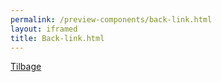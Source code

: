 ```yaml
--- 
permalink: /preview-components/back-link.html
layout: iframed 
title: Back-link.html
---
```

<div class="container py-5">
    <a href="javascript:void(0);" class="back-link">Tilbage</a>
</div>